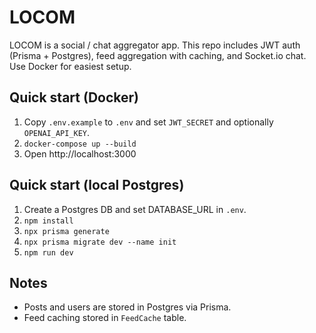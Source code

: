 
# LOCOM
LOCOM is a social / chat aggregator app. This repo includes JWT auth (Prisma + 
Postgres), feed aggregation with caching, and Socket.io chat. Use Docker for 
easiest setup.
## Quick start (Docker)
1. Copy `.env.example` to `.env` and set `JWT_SECRET` and optionally 
`OPENAI_API_KEY`.
2. `docker-compose up --build`
3. Open http://localhost:3000
## Quick start (local Postgres)
1. Create a Postgres DB and set DATABASE_URL in `.env`.
2. `npm install`
3. `npx prisma generate`
4. `npx prisma migrate dev --name init`
5. `npm run dev`
## Notes
- Posts and users are stored in Postgres via Prisma.
- Feed caching stored in `FeedCache` table.